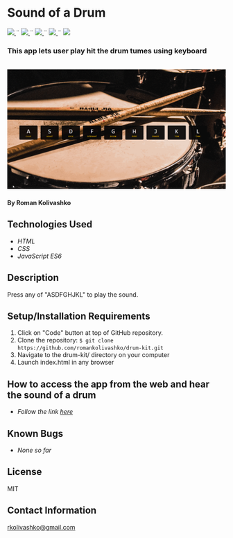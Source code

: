 # Sound of a Drum

<html>
<!-- Project Shields -->
    <p align="left">
        <a href="https://github.com/romankolivashko/drum-kit">
            <img src="https://img.shields.io/github/repo-size/romankolivashko/drum-kit?style=plastic">
        </a>
		  ¨
        <a href="https://github.com/romankolivashko/drum-kit/commits/main">
            <img src="https://img.shields.io/github/last-commit/romankolivashko/drum-kit?color=yellow&style=plastic">
        </a>
        ¨
        <a href="https://github.com/romankolivashko/drum-kit/stargazers">
            <img src="https://img.shields.io/github/stars/romankolivashko/drum-kit?color=yellow&style=plastic">
        </a>
        ¨
        <a href="https://github.com/romankolivashko/drum-kit/issues">
           <img src="https://img.shields.io/github/issues/romankolivashko/drum-kit?color=yellow&style=plastic">
        </a>
        ¨
        <a href="https://linkedin.com/in/rkolivashko">
            <img src="https://img.shields.io/badge/-LinkedIn-black.svg?style=plastic&logo=linkedin&colorB=2867B2">
        </a>
    </p> 
</html>

### This app lets user play hit the drum tumes using keyboard

\
![](./assets/drums.gif)

#### By Roman Kolivashko

## Technologies Used

* _HTML_
* _CSS_
* _JavaScript ES6_

## Description
Press any of "ASDFGHJKL" to play the sound. 

## Setup/Installation Requirements

1. Click on "Code" button at top of GitHub repository. 
2. Clone the repository: `$ git clone https://github.com/romankolivashko/drum-kit.git`
3. Navigate to the drum-kit/ directory on your computer
4. Launch index.html in any browser 

## How to access the app from the web and hear the sound of a drum
* _Follow the link [here](https://goofy-mcnulty-e3b785.netlify.app/)_ 
## Known Bugs

* _None so far_

## License
MIT
## Contact Information
rkolivashko@gmail.com
